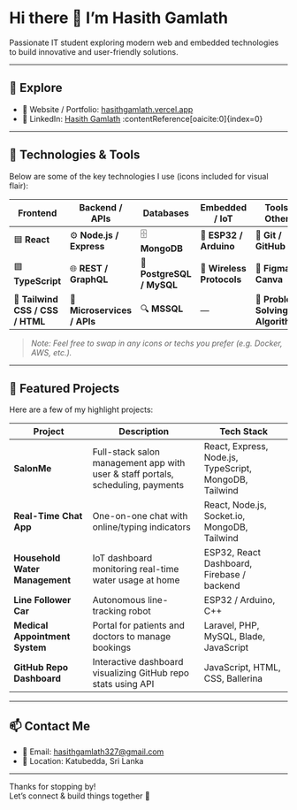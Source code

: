 # Hi there 👋 I’m Hasith Gamlath  

Passionate IT student exploring modern web and embedded technologies to build innovative and user-friendly solutions.  

---

## 🔗 Explore  

- 🔭 Website / Portfolio: [hasithgamlath.vercel.app](https://hasithgamlath.vercel.app/)  
- 💼 LinkedIn: [Hasith Gamlath](https://lk.linkedin.com/in/hasith-gamlath-18b957274) :contentReference[oaicite:0]{index=0}  

---

## 🧰 Technologies & Tools  

Below are some of the key technologies I use (icons included for visual flair):

| Frontend | Backend / APIs | Databases | Embedded / IoT | Tools / Others |
|---|---|---|---|---|
| 🟦 **React** | ⚙️ **Node.js / Express** | 🗄 **MongoDB** | 🔌 **ESP32 / Arduino** | 🔧 **Git / GitHub** |
| 🟪 **TypeScript** | 🌐 **REST / GraphQL** | 🐘 **PostgreSQL / MySQL** | 📶 **Wireless Protocols** | 📐 **Figma / Canva** |
| 🎨 **Tailwind CSS / CSS / HTML** | 🧩 **Microservices / APIs** | 🔍 **MSSQL** | — | 🧠 **Problem Solving / Algorithms** |

> *Note: Feel free to swap in any icons or techs you prefer (e.g. Docker, AWS, etc.).*

---

## 🚀 Featured Projects  

Here are a few of my highlight projects:

| Project | Description | Tech Stack |
|---|---|---|
| **SalonMe** | Full-stack salon management app with user & staff portals, scheduling, payments | React, Express, Node.js, TypeScript, MongoDB, Tailwind |
| **Real-Time Chat App** | One-on-one chat with online/typing indicators | React, Node.js, Socket.io, MongoDB, Tailwind |
| **Household Water Management** | IoT dashboard monitoring real-time water usage at home | ESP32, React Dashboard, Firebase / backend |
| **Line Follower Car** | Autonomous line-tracking robot | ESP32 / Arduino, C++ |
| **Medical Appointment System** | Portal for patients and doctors to manage bookings | Laravel, PHP, MySQL, Blade, JavaScript |
| **GitHub Repo Dashboard** | Interactive dashboard visualizing GitHub repo stats using API | JavaScript, HTML, CSS, Ballerina |

---

## 📫 Contact Me  

- 📨 Email: hasithgamlath327@gmail.com  
- 📍 Location: Katubedda, Sri Lanka  

---

Thanks for stopping by!  
Let’s connect & build things together 💬  

